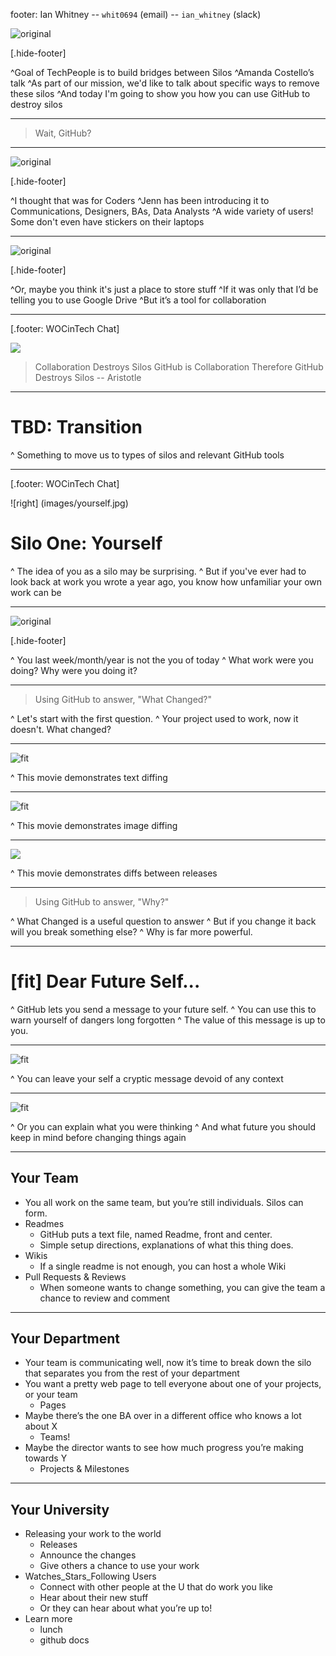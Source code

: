 footer: Ian Whitney -- `whit0694` (email) --  `ian_whitney` (slack)

![original](images/silo_destruction_with_github.jpg)

[.hide-footer]

^Goal of TechPeople is to build bridges between Silos
^Amanda Costello’s talk
^As part of our mission, we'd like to talk about specific ways to remove these silos
^And today I'm going to show you how you can use GitHub to destroy silos


---

> Wait, GitHub?

---

![original](images/hacker_laptop.jpg)

[.hide-footer]

^I thought that was for Coders
^Jenn has been introducing it to Communications, Designers, BAs, Data Analysts
^A wide variety of users! Some don't even have stickers on their laptops

---

![original](images/file_cabinets.jpg)

[.hide-footer]

^Or, maybe you think it's just a place to store stuff
^If it was only that I’d be telling you to use Google Drive
^But it’s a tool for collaboration

---
[.footer: WOCinTech Chat]

![](images/collaboration.jpg)

> Collaboration Destroys Silos
> GitHub is Collaboration
> Therefore GitHub Destroys Silos
-- Aristotle

---

# TBD: Transition

^ Something to move us to types of silos and relevant GitHub tools

---

[.footer: WOCinTech Chat]

![right] (images/yourself.jpg)


# Silo One: Yourself

^ The idea of you as a silo may be surprising.
^ But if you've ever had to look back at work you wrote a year ago, you know how unfamiliar your own work can be

---

![original](images/doctors_who.jpg)

[.hide-footer]

^ You last week/month/year is not the you of today
^ What work were you doing? Why were you doing it?

---

> Using GitHub to answer, "What Changed?"

^ Let's start with the first question. 
^ Your project used to work, now it doesn't. What changed?

---

![fit](images/diff_example.png)

^ This movie demonstrates text diffing

---

![fit](images/images_onion_view.gif)

^ This movie demonstrates image diffing

---

![](images/repo_compare.gif)

^ This movie demonstrates diffs between releases

---

> Using GitHub to answer, "Why?"

^ What Changed is a useful question to answer
^ But if you change it back will you break something else?
^ Why is far more powerful.

---

# [fit] Dear Future Self...

^ GitHub lets you send a message to your future self.
^ You can use this to warn yourself of dangers long forgotten
^ The value of this message is up to you.

---

![fit](images/bad_commit.png)

^ You can leave your self a cryptic message devoid of any context

---

![fit](images/good_commit.png)

^ Or you can explain what you were thinking
^ And what future you should keep in mind before changing things again

---

## Your Team
- You all work on the same team, but you’re still individuals. Silos can form.
- Readmes
	- GitHub puts a text file, named Readme, front and center.
	- Simple setup directions, explanations of what this thing does.
- Wikis
	- If a single readme is not enough, you can host a whole Wiki
- Pull Requests & Reviews
	- When someone wants to change something, you can give the team a chance to review and comment
---

## Your Department
- Your team is communicating well, now it’s time to break down the silo that separates you from the rest of your department
- You want a pretty web page to tell everyone about one of your projects, or your team
	- Pages
- Maybe there’s the one BA over in a different office who knows a lot about X
	- Teams!
- Maybe the director wants to see how much progress you’re making towards Y
	- Projects & Milestones
---

## Your University
- Releasing your work to the world
	- Releases
	- Announce the changes
	- Give others a chance to use your work
- Watches_Stars_Following Users
	- Connect with other people at the U that do work you like
	- Hear about their new stuff
	- Or they can hear about what you’re up to!
- Learn more
	- lunch
	- github docs
